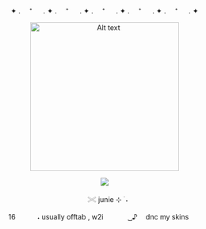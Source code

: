<p align="center">   ✦ . 　⁺ 　 . ✦ . 　⁺ 　 . ✦ . 　⁺ 　 . ✦ . 　⁺ 　 . ✦ . 　⁺ 　 . ✦ 
<p align="center"> <img src="https://github.com/giannahundy-crypto/giannahundy-crypto/blob/c7fffea34023739b25428a0c3a6cc9e833f9768a/coloredtexture.png" alt="Alt text" width="300"/> 
<p align="center">
  <img src="https://github.com/giannahundy-crypto/giannahundy-crypto/blob/c7fffea34023739b25428a0c3a6cc9e833f9768a/coloredtexture.png">
 <p align="center">ㅤ𓏵       junie ⊹ ࣪ ˖
<p align="center">ㅤㅤㅤㅤ16　ㅤㅤ ˖ usually offtab , w2iㅤㅤ　⠀ ͜͜ ♪ ㅤdnc my skinsㅤㅤㅤㅤ　⠀ㅤㅤ

　⠀ㅤㅤ

